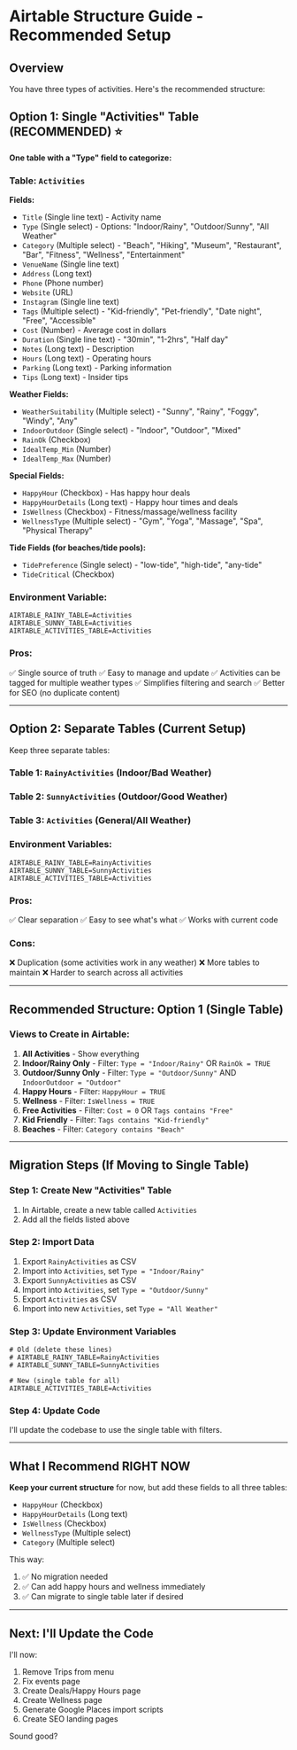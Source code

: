 # Airtable Structure Guide - Recommended Setup

## Overview

You have three types of activities. Here's the recommended structure:

## Option 1: Single "Activities" Table (RECOMMENDED) ⭐

**One table with a "Type" field to categorize:**

### Table: `Activities`

**Fields:**
- `Title` (Single line text) - Activity name
- `Type` (Single select) - Options: "Indoor/Rainy", "Outdoor/Sunny", "All Weather"
- `Category` (Multiple select) - "Beach", "Hiking", "Museum", "Restaurant", "Bar", "Fitness", "Wellness", "Entertainment"
- `VenueName` (Single line text)
- `Address` (Long text)
- `Phone` (Phone number)
- `Website` (URL)
- `Instagram` (Single line text)
- `Tags` (Multiple select) - "Kid-friendly", "Pet-friendly", "Date night", "Free", "Accessible"
- `Cost` (Number) - Average cost in dollars
- `Duration` (Single line text) - "30min", "1-2hrs", "Half day"
- `Notes` (Long text) - Description
- `Hours` (Long text) - Operating hours
- `Parking` (Long text) - Parking information
- `Tips` (Long text) - Insider tips

**Weather Fields:**
- `WeatherSuitability` (Multiple select) - "Sunny", "Rainy", "Foggy", "Windy", "Any"
- `IndoorOutdoor` (Single select) - "Indoor", "Outdoor", "Mixed"
- `RainOk` (Checkbox)
- `IdealTemp_Min` (Number)
- `IdealTemp_Max` (Number)

**Special Fields:**
- `HappyHour` (Checkbox) - Has happy hour deals
- `HappyHourDetails` (Long text) - Happy hour times and deals
- `IsWellness` (Checkbox) - Fitness/massage/wellness facility
- `WellnessType` (Multiple select) - "Gym", "Yoga", "Massage", "Spa", "Physical Therapy"

**Tide Fields (for beaches/tide pools):**
- `TidePreference` (Single select) - "low-tide", "high-tide", "any-tide"
- `TideCritical` (Checkbox)

### Environment Variable:
```env
AIRTABLE_RAINY_TABLE=Activities
AIRTABLE_SUNNY_TABLE=Activities
AIRTABLE_ACTIVITIES_TABLE=Activities
```

### Pros:
✅ Single source of truth
✅ Easy to manage and update
✅ Activities can be tagged for multiple weather types
✅ Simplifies filtering and search
✅ Better for SEO (no duplicate content)

---

## Option 2: Separate Tables (Current Setup)

Keep three separate tables:

### Table 1: `RainyActivities` (Indoor/Bad Weather)
### Table 2: `SunnyActivities` (Outdoor/Good Weather)  
### Table 3: `Activities` (General/All Weather)

### Environment Variables:
```env
AIRTABLE_RAINY_TABLE=RainyActivities
AIRTABLE_SUNNY_TABLE=SunnyActivities
AIRTABLE_ACTIVITIES_TABLE=Activities
```

### Pros:
✅ Clear separation
✅ Easy to see what's what
✅ Works with current code

### Cons:
❌ Duplication (some activities work in any weather)
❌ More tables to maintain
❌ Harder to search across all activities

---

## Recommended Structure: Option 1 (Single Table)

### Views to Create in Airtable:

1. **All Activities** - Show everything
2. **Indoor/Rainy Only** - Filter: `Type = "Indoor/Rainy"` OR `RainOk = TRUE`
3. **Outdoor/Sunny Only** - Filter: `Type = "Outdoor/Sunny"` AND `IndoorOutdoor = "Outdoor"`
4. **Happy Hours** - Filter: `HappyHour = TRUE`
5. **Wellness** - Filter: `IsWellness = TRUE`
6. **Free Activities** - Filter: `Cost = 0` OR `Tags contains "Free"`
7. **Kid Friendly** - Filter: `Tags contains "Kid-friendly"`
8. **Beaches** - Filter: `Category contains "Beach"`

---

## Migration Steps (If Moving to Single Table)

### Step 1: Create New "Activities" Table
1. In Airtable, create a new table called `Activities`
2. Add all the fields listed above

### Step 2: Import Data
1. Export `RainyActivities` as CSV
2. Import into `Activities`, set `Type = "Indoor/Rainy"`
3. Export `SunnyActivities` as CSV
4. Import into `Activities`, set `Type = "Outdoor/Sunny"`
5. Export `Activities` as CSV
6. Import into new `Activities`, set `Type = "All Weather"`

### Step 3: Update Environment Variables
```env
# Old (delete these lines)
# AIRTABLE_RAINY_TABLE=RainyActivities
# AIRTABLE_SUNNY_TABLE=SunnyActivities

# New (single table for all)
AIRTABLE_ACTIVITIES_TABLE=Activities
```

### Step 4: Update Code
I'll update the codebase to use the single table with filters.

---

## What I Recommend RIGHT NOW

**Keep your current structure** for now, but add these fields to all three tables:
- `HappyHour` (Checkbox)
- `HappyHourDetails` (Long text)
- `IsWellness` (Checkbox)
- `WellnessType` (Multiple select)
- `Category` (Multiple select)

This way:
1. ✅ No migration needed
2. ✅ Can add happy hours and wellness immediately
3. ✅ Can migrate to single table later if desired

---

## Next: I'll Update the Code

I'll now:
1. Remove Trips from menu
2. Fix events page
3. Create Deals/Happy Hours page
4. Create Wellness page
5. Generate Google Places import scripts
6. Create SEO landing pages

Sound good?

